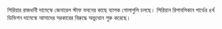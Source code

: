 সিরিয়ার রাজধানী দামেস্কে জেনারেল স্টাফ ভবনের কাছে ব্যাপক গোলাগুলি চলছে। সিরিয়ান রিপাবলিকান গার্ডের ৪র্থ ডিভিশন দামেস্কে আসাদের সরকারের বিরুদ্ধে অভ্যুত্থান শুরু করেছে।
